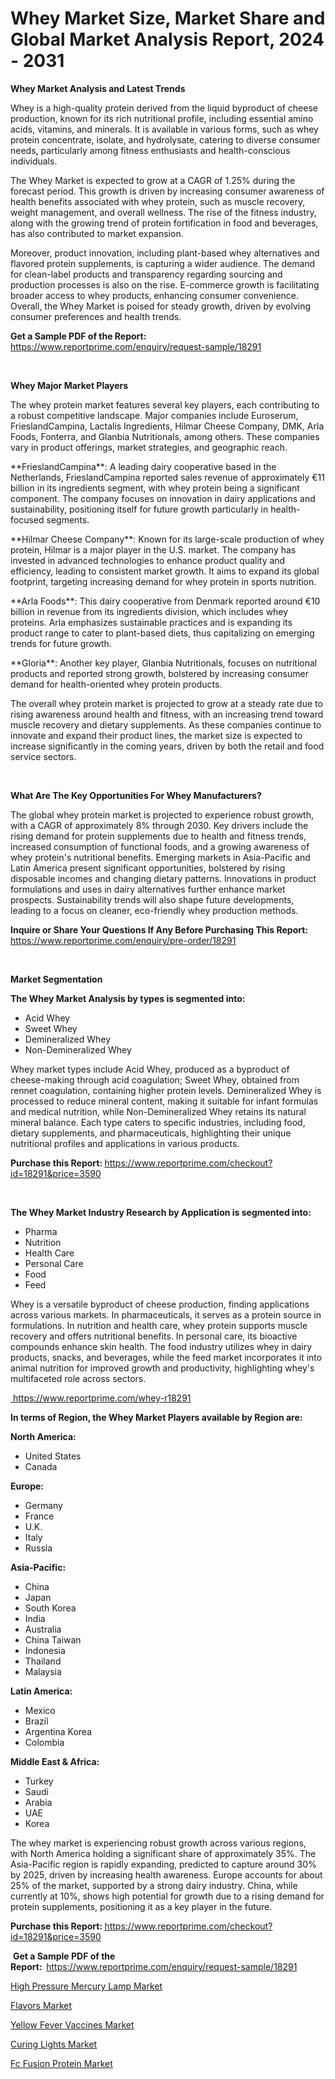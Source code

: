 <p><h1>Whey Market Size, Market Share and Global Market Analysis Report, 2024 - 2031</h1></p><p><strong>Whey Market Analysis and Latest Trends</strong></p>
<p><p>Whey is a high-quality protein derived from the liquid byproduct of cheese production, known for its rich nutritional profile, including essential amino acids, vitamins, and minerals. It is available in various forms, such as whey protein concentrate, isolate, and hydrolysate, catering to diverse consumer needs, particularly among fitness enthusiasts and health-conscious individuals.</p><p>The Whey Market is expected to grow at a CAGR of 1.25% during the forecast period. This growth is driven by increasing consumer awareness of health benefits associated with whey protein, such as muscle recovery, weight management, and overall wellness. The rise of the fitness industry, along with the growing trend of protein fortification in food and beverages, has also contributed to market expansion.</p><p>Moreover, product innovation, including plant-based whey alternatives and flavored protein supplements, is capturing a wider audience. The demand for clean-label products and transparency regarding sourcing and production processes is also on the rise. E-commerce growth is facilitating broader access to whey products, enhancing consumer convenience. Overall, the Whey Market is poised for steady growth, driven by evolving consumer preferences and health trends.</p></p>
<p><strong>Get a Sample PDF of the Report:&nbsp;</strong> <a href="https://www.reportprime.com/enquiry/request-sample/18291?utm_campaign=41&utm_medium=2&utm_source=Github&utm_content=ia&utm_term=21112024&utm_id=whey">https://www.reportprime.com/enquiry/request-sample/18291</a></p>
<p>&nbsp;</p>
<p><strong>Whey Major Market Players</strong></p>
<p><p>The whey protein market features several key players, each contributing to a robust competitive landscape. Major companies include Euroserum, FrieslandCampina, Lactalis Ingredients, Hilmar Cheese Company, DMK, Arla Foods, Fonterra, and Glanbia Nutritionals, among others. These companies vary in product offerings, market strategies, and geographic reach.</p><p>**FrieslandCampina**: A leading dairy cooperative based in the Netherlands, FrieslandCampina reported sales revenue of approximately €11 billion in its ingredients segment, with whey protein being a significant component. The company focuses on innovation in dairy applications and sustainability, positioning itself for future growth particularly in health-focused segments.</p><p>**Hilmar Cheese Company**: Known for its large-scale production of whey protein, Hilmar is a major player in the U.S. market. The company has invested in advanced technologies to enhance product quality and efficiency, leading to consistent market growth. It aims to expand its global footprint, targeting increasing demand for whey protein in sports nutrition.</p><p>**Arla Foods**: This dairy cooperative from Denmark reported around €10 billion in revenue from its ingredients division, which includes whey proteins. Arla emphasizes sustainable practices and is expanding its product range to cater to plant-based diets, thus capitalizing on emerging trends for future growth.</p><p>**Gloria**: Another key player, Glanbia Nutritionals, focuses on nutritional products and reported strong growth, bolstered by increasing consumer demand for health-oriented whey protein products. </p><p>The overall whey protein market is projected to grow at a steady rate due to rising awareness around health and fitness, with an increasing trend toward muscle recovery and dietary supplements. As these companies continue to innovate and expand their product lines, the market size is expected to increase significantly in the coming years, driven by both the retail and food service sectors.</p></p>
<p>&nbsp;</p>
<p><strong>What Are The Key Opportunities For Whey Manufacturers?</strong></p>
<p><p>The global whey protein market is projected to experience robust growth, with a CAGR of approximately 8% through 2030. Key drivers include the rising demand for protein supplements due to health and fitness trends, increased consumption of functional foods, and a growing awareness of whey protein's nutritional benefits. Emerging markets in Asia-Pacific and Latin America present significant opportunities, bolstered by rising disposable incomes and changing dietary patterns. Innovations in product formulations and uses in dairy alternatives further enhance market prospects. Sustainability trends will also shape future developments, leading to a focus on cleaner, eco-friendly whey production methods.</p></p>
<p><strong>Inquire or Share Your Questions If Any Before Purchasing This Report:</strong> <a href="https://www.reportprime.com/enquiry/pre-order/18291?utm_campaign=41&utm_medium=2&utm_source=Github&utm_content=ia&utm_term=21112024&utm_id=whey">https://www.reportprime.com/enquiry/pre-order/18291</a></p>
<p>&nbsp;</p>
<p><strong>Market Segmentation</strong></p>
<p><strong>The Whey Market Analysis by types is segmented into:</strong></p>
<p><ul><li>Acid Whey</li><li>Sweet Whey</li><li>Demineralized Whey</li><li>Non-Demineralized Whey</li></ul></p>
<p><p>Whey market types include Acid Whey, produced as a byproduct of cheese-making through acid coagulation; Sweet Whey, obtained from rennet coagulation, containing higher protein levels. Demineralized Whey is processed to reduce mineral content, making it suitable for infant formulas and medical nutrition, while Non-Demineralized Whey retains its natural mineral balance. Each type caters to specific industries, including food, dietary supplements, and pharmaceuticals, highlighting their unique nutritional profiles and applications in various products.</p></p>
<p><strong>Purchase this Report:&nbsp;</strong><a href="https://www.reportprime.com/checkout?id=18291&price=3590&utm_campaign=41&utm_medium=2&utm_source=Github&utm_content=ia&utm_term=21112024&utm_id=whey">https://www.reportprime.com/checkout?id=18291&price=3590</a></p>
<p>&nbsp;</p>
<p><strong>The Whey Market Industry Research by Application is segmented into:</strong></p>
<p><ul><li>Pharma</li><li>Nutrition</li><li>Health Care</li><li>Personal Care</li><li>Food</li><li>Feed</li></ul></p>
<p><p>Whey is a versatile byproduct of cheese production, finding applications across various markets. In pharmaceuticals, it serves as a protein source in formulations. In nutrition and health care, whey protein supports muscle recovery and offers nutritional benefits. In personal care, its bioactive compounds enhance skin health. The food industry utilizes whey in dairy products, snacks, and beverages, while the feed market incorporates it into animal nutrition for improved growth and productivity, highlighting whey's multifaceted role across sectors.</p></p>
<p><a href="https://www.reportprime.com/whey-r18291?utm_campaign=41&utm_medium=2&utm_source=Github&utm_content=ia&utm_term=21112024&utm_id=whey">&nbsp;https://www.reportprime.com/whey-r18291</a></p>
<p><strong>In terms of Region, the Whey Market Players available by Region are:</strong></p>
<p>
    <p> <strong> North America: </strong>
        <ul>
            <li>United States</li>
            <li>Canada</li>
        </ul>
        </p> 
    <p> <strong> Europe: </strong>
        <ul>
            <li>Germany</li>
            <li>France</li>
            <li>U.K.</li>
            <li>Italy</li>
            <li>Russia</li>
        </ul>
        </p> 
    <p> <strong> Asia-Pacific: </strong>
        <ul>
            <li>China</li>
            <li>Japan</li>
            <li>South Korea</li>
            <li>India</li>
            <li>Australia</li>
            <li>China Taiwan</li>
            <li>Indonesia</li>
            <li>Thailand</li>
            <li>Malaysia</li>
        </ul>
        </p> 
    <p> <strong> Latin America: </strong>
        <ul>
            <li>Mexico</li>
            <li>Brazil</li>
            <li>Argentina Korea</li>
            <li>Colombia</li>
        </ul>
        </p> 
    <p> <strong> Middle East & Africa: </strong>
        <ul>
            <li>Turkey</li>
            <li>Saudi</li>
            <li>Arabia</li>
            <li>UAE</li>
            <li>Korea</li>
        </ul>
    </p>
    </p>
<p><p>The whey market is experiencing robust growth across various regions, with North America holding a significant share of approximately 35%. The Asia-Pacific region is rapidly expanding, predicted to capture around 30% by 2025, driven by increasing health awareness. Europe accounts for about 25% of the market, supported by a strong dairy industry. China, while currently at 10%, shows high potential for growth due to a rising demand for protein supplements, positioning it as a key player in the future.</p></p>
<p><strong>Purchase this Report: </strong><a href="https://www.reportprime.com/checkout?id=18291&price=3590&utm_campaign=41&utm_medium=2&utm_source=Github&utm_content=ia&utm_term=21112024&utm_id=whey">https://www.reportprime.com/checkout?id=18291&price=3590</a></p>
<p>&nbsp;<strong>Get a Sample PDF of the Report:&nbsp;&nbsp;</strong><a href="https://www.reportprime.com/enquiry/request-sample/18291?utm_campaign=41&utm_medium=2&utm_source=Github&utm_content=ia&utm_term=21112024&utm_id=whey">https://www.reportprime.com/enquiry/request-sample/18291</a></p>
<p><strong></strong></p>
<p><p><a href="https://www.linkedin.com/pulse/examining-high-pressure-mercury-lamp-market-manufacturing-k5oyc?utm_campaign=41&utm_medium=2&utm_source=Github&utm_content=ia&utm_term=21112024&utm_id=whey">High Pressure Mercury Lamp Market</a></p><p><a href="https://github.com/RunaHaque64/Market-Research-Report-List-1/blob/main/flavors-market.md?utm_campaign=41&utm_medium=2&utm_source=Github&utm_content=ia&utm_term=21112024&utm_id=whey">Flavors Market</a></p><p><a href="https://issuu.com/reportprime-2/docs/yellow-fever-vaccines-market-size-2_281756e96c7f81?utm_campaign=41&utm_medium=2&utm_source=Github&utm_content=ia&utm_term=21112024&utm_id=whey">Yellow Fever Vaccines Market</a></p><p><a href="https://www.linkedin.com/pulse/understanding-curing-lights-market-competitor-analysis-ws8uc?utm_campaign=41&utm_medium=2&utm_source=Github&utm_content=ia&utm_term=21112024&utm_id=whey">Curing Lights Market</a></p><p><a href="https://issuu.com/reportprime-2/docs/fc-fusion-protein-market-size-2030._26ee03ee40ae32?utm_campaign=41&utm_medium=2&utm_source=Github&utm_content=ia&utm_term=21112024&utm_id=whey">Fc Fusion Protein Market</a></p></p>